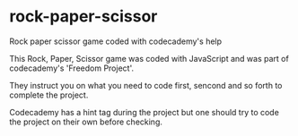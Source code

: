 # rock-paper-scissor
Rock paper scissor game coded with codecademy's help

This Rock, Paper, Scissor game was coded with JavaScript and was part of codecademy's 'Freedom Project'.

They instruct you on what you need to code first, sencond and so forth to complete the project.

Codecademy has a hint tag during the project but one should try to code the project on their own before checking.
